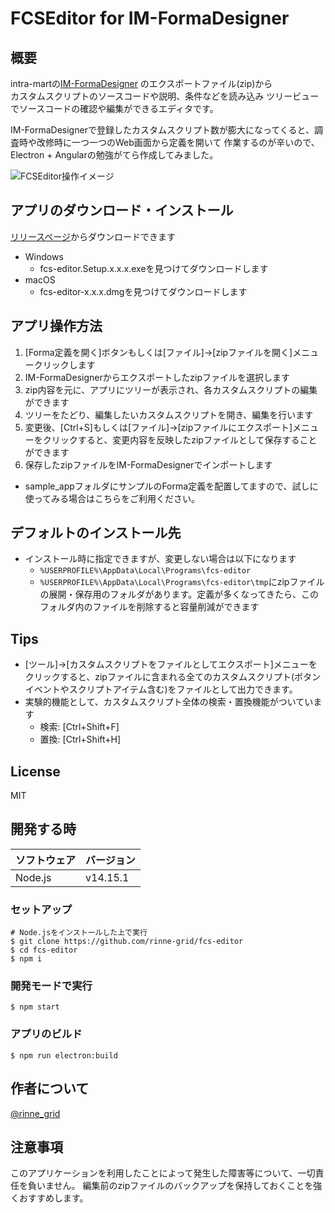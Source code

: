 # FCSEditor for IM-FormaDesigner

## 概要

intra-martの[IM-FormaDesigner](https://document.intra-mart.jp/library/forma/public/forma_appli_maker_guide/overview_of_forma_designer/overview_of_forma_application.html) のエクスポートファイル(zip)から  
カスタムスクリプトのソースコードや説明、条件などを読み込み
ツリービューでソースコードの確認や編集ができるエディタです。 

IM-FormaDesignerで登録したカスタムスクリプト数が膨大になってくると、調査時や改修時に一つ一つのWeb画面から定義を開いて
作業するのが辛いので、Electron + Angularの勉強がてら作成してみました。 


![FCSEditor操作イメージ](https://github.com/rinne-grid/fcs-editor/blob/main/fcs-editor.gif)


## アプリのダウンロード・インストール

[リリースページ](https://github.com/rinne-grid/fcs-editor/releases)からダウンロードできます

* Windows
  * fcs-editor.Setup.x.x.x.exeを見つけてダウンロードします
* macOS
  * fcs-editor-x.x.x.dmgを見つけてダウンロードします

## アプリ操作方法

1. [Forma定義を開く]ボタンもしくは[ファイル]->[zipファイルを開く]メニュークリックします
2. IM-FormaDesignerからエクスポートしたzipファイルを選択します
3. zip内容を元に、アプリにツリーが表示され、各カスタムスクリプトの編集ができます
4. ツリーをたどり、編集したいカスタムスクリプトを開き、編集を行います
5. 変更後、[Ctrl+S]もしくは[ファイル]->[zipファイルにエクスポート]メニューをクリックすると、変更内容を反映したzipファイルとして保存することができます
6. 保存したzipファイルをIM-FormaDesignerでインポートします

* sample_appフォルダにサンプルのForma定義を配置してますので、試しに使ってみる場合はこちらをご利用ください。


## デフォルトのインストール先

* インストール時に指定できますが、変更しない場合は以下になります
  * ```%USERPROFILE%\AppData\Local\Programs\fcs-editor```
  * ```%USERPROFILE%\AppData\Local\Programs\fcs-editor\tmp```にzipファイルの展開・保存用のフォルダがあります。定義が多くなってきたら、このフォルダ内のファイルを削除すると容量削減ができます

## Tips

* [ツール]->[カスタムスクリプトをファイルとしてエクスポート]メニューをクリックすると、zipファイルに含まれる全てのカスタムスクリプト(ボタンイベントやスクリプトアイテム含む)をファイルとして出力できます。
* 実験的機能として、カスタムスクリプト全体の検索・置換機能がついています
  * 検索: [Ctrl+Shift+F]
  * 置換: [Ctrl+Shift+H]

## License

MIT


## 開発する時

|ソフトウェア|バージョン|
|---|---|
|Node.js|v14.15.1|


### セットアップ

```
# Node.jsをインストールした上で実行
$ git clone https://github.com/rinne-grid/fcs-editor
$ cd fcs-editor
$ npm i
```

### 開発モードで実行
```
$ npm start
```

### アプリのビルド
```
$ npm run electron:build
```

## 作者について

[@rinne_grid](https://twitter.com/rinne_grid)



## 注意事項

このアプリケーションを利用したことによって発生した障害等について、一切責任を負いません。
編集前のzipファイルのバックアップを保持しておくことを強くおすすめします。
